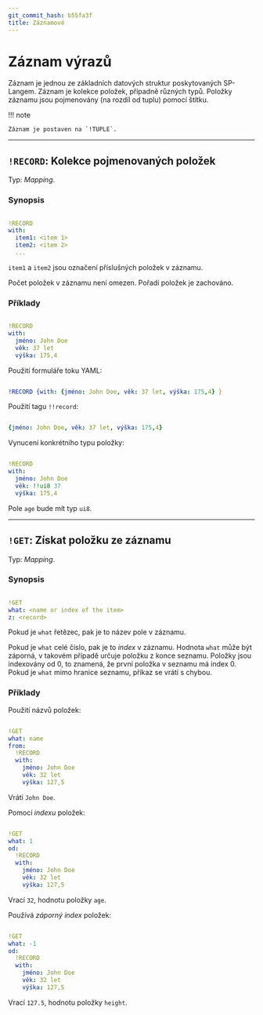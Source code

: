 ```yaml
---
git_commit_hash: b55fa3f
title: Záznamové
---
```


# Záznam výrazů



Záznam je jednou ze základních datových struktur poskytovaných SP-Langem.
Záznam je kolekce položek, případně různých typů.
Položky záznamu jsou pojmenovány (na rozdíl od tuplu) pomocí štítku.

!!! note

	
	
	
	Záznam je postaven na `!TUPLE`.
	

--- 

## `!RECORD`: Kolekce pojmenovaných položek 

Typ:  _Mapping_.

### Synopsis
```yaml

!RECORD
with:
  item1: <item 1>
  item2: <item 2>
  ...
```

`item1` a `item2` jsou označení příslušných položek v záznamu.

Počet položek v záznamu není omezen.
Pořadí položek je zachováno.

### Příklady
```yaml

!RECORD
with:
  jméno: John Doe
  věk: 37 let
  výška: 175,4
```


Použití formuláře toku YAML:
```yaml

!RECORD {with: {jméno: John Doe, věk: 37 let, výška: 175,4} }
```


Použití tagu `!!record`:
```yaml

{jméno: John Doe, věk: 37 let, výška: 175,4}
```


Vynucení konkrétního typu položky:
```yaml

!RECORD
with:
  jméno: John Doe
  věk: !!ui8 37
  výška: 175,4
```

Pole `age` bude mít typ `ui8`.


--- 

## `!GET`: Získat položku ze záznamu 

Typ: _Mapping_.

### Synopsis
```yaml

!GET
what: <name or index of the item>
z: <record>
```

Pokud je `what` řetězec, pak je to název pole v záznamu.

Pokud je `what` celé číslo, pak je to _index_ v záznamu.
Hodnota `what` může být záporná, v takovém případě určuje položku z konce seznamu.
Položky jsou indexovány od 0, to znamená, že první položka v seznamu má index 0.
Pokud je `what` mimo hranice seznamu, příkaz se vrátí s chybou.


### Příklady

Použití názvů položek:
```yaml

!GET
what: name
from:
  !RECORD
  with:
    jméno: John Doe
    věk: 32 let
    výška: 127,5
```

Vrátí `John Doe`.


Pomocí _indexu_ položek:
```yaml

!GET
what: 1
od:
  !RECORD
  with:
    jméno: John Doe
    věk: 32 let
    výška: 127,5
```

Vrací `32`, hodnotu položky `age`.


Používá _záporný index_ položek:
```yaml

!GET
what: -1
od:
  !RECORD
  with:
    jméno: John Doe
    věk: 32 let
    výška: 127,5
```

Vrací `127.5`, hodnotu položky `height`.
